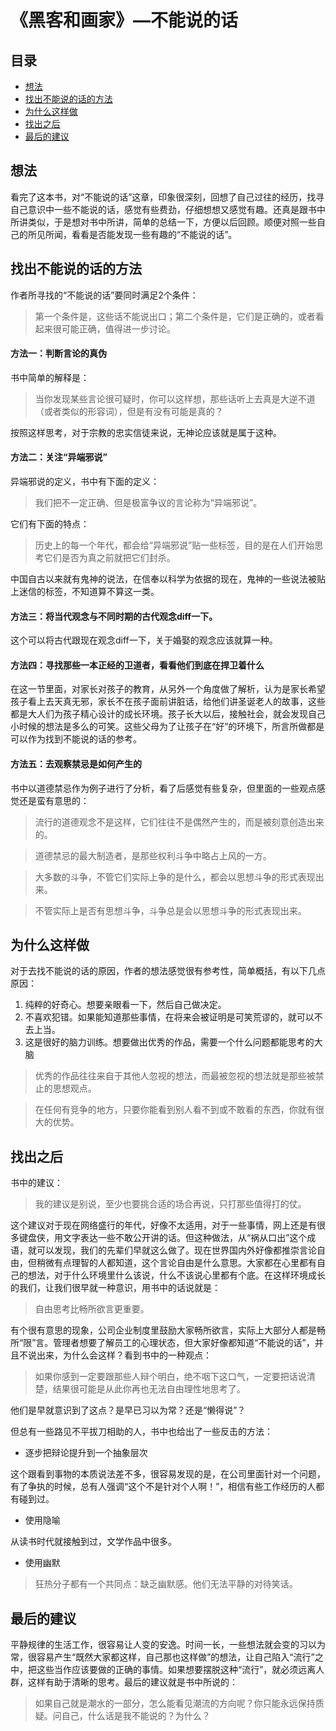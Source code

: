 # 《黑客和画家》—不能说的话
## 目录
- [想法](#mind)
- [找出不能说的话的方法](#ways)
- [为什么这样做](#why)
- [找出之后](#after)
- [最后的建议](#advice)
## <a name="mind"></a> 想法
看完了这本书，对“不能说的话”这章，印象很深刻，回想了自己过往的经历，找寻自己意识中一些不能说的话，感觉有些费劲，仔细想想又感觉有趣。还真是跟书中所讲类似，于是想对书中所讲，简单的总结一下，方便以后回顾。顺便对照一些自己的所见所闻，看看是否能发现一些有趣的“不能说的话”。
## <a name="ways"></a> 找出不能说的话的方法
作者所寻找的“不能说的话”要同时满足2个条件：
> 第一个条件是，这些话不能说出口；第二个条件是，它们是正确的，或者看起来很可能正确，值得进一步讨论。
#### 方法一：判断言论的真伪
书中简单的解释是：
> 当你发现某些言论很可疑时，你可以这样想，那些话听上去真是大逆不道（或者类似的形容词），但是有没有可能是真的？

按照这样思考，对于宗教的忠实信徒来说，无神论应该就是属于这种。
#### 方法二：关注“异端邪说”
异端邪说的定义，书中有下面的定义：
> 我们把不一定正确、但是极富争议的言论称为“异端邪说”。

它们有下面的特点：
> 历史上的每一个年代，都会给“异端邪说”贴一些标签，目的是在人们开始思考它们是否为真之前就把它们封杀。

中国自古以来就有鬼神的说法，在信奉以科学为依据的现在，鬼神的一些说法被贴上迷信的标签，不知道算不算这一类。
#### 方法三：将当代观念与不同时期的古代观念diff一下。
这个可以将古代跟现在观念diff一下，关于婚娶的观念应该就算一种。
#### 方法四：寻找那些一本正经的卫道者，看看他们到底在捍卫着什么
在这一节里面，对家长对孩子的教育，从另外一个角度做了解析，认为是家长希望孩子看上去天真无邪，家长不在孩子面前讲脏话，给他们讲圣诞老人的故事，这些都是大人们为孩子精心设计的成长环境。孩子长大以后，接触社会，就会发现自己小时候的想法是多么的可笑。这些父母为了让孩子在“好”的环境下，所言所做都是可以作为找到不能说的话的参考。
#### 方法五：去观察禁忌是如何产生的
书中以道德禁忌作为例子进行了分析，看了后感觉有些复杂，但里面的一些观点感觉还是蛮有意思的：
> 流行的道德观念不是这样，它们往往不是偶然产生的，而是被刻意创造出来的。

> 道德禁忌的最大制造者，是那些权利斗争中略占上风的一方。

> 大多数的斗争，不管它们实际上争的是什么，都会以思想斗争的形式表现出来。

> 不管实际上是否有思想斗争，斗争总是会以思想斗争的形式表现出来。

## <a name="why"></a> 为什么这样做
对于去找不能说的话的原因，作者的想法感觉很有参考性，简单概括，有以下几点原因：
1. 纯粹的好奇心。想要亲眼看一下，然后自己做决定。
2. 不喜欢犯错。如果能知道那些事情，在将来会被证明是可笑荒谬的，就可以不去上当。
3. 这是很好的脑力训练。想要做出优秀的作品，需要一个什么问题都能思考的大脑

> 优秀的作品往往来自于其他人忽视的想法，而最被忽视的想法就是那些被禁止的思想观点。

> 在任何有竞争的地方，只要你能看到别人看不到或不敢看的东西，你就有很大的优势。

## <a name="after"></a> 找出之后
书中的建议：
> 我的建议是别说，至少也要挑合适的场合再说，只打那些值得打的仗。

这个建议对于现在网络盛行的年代，好像不太适用，对于一些事情，网上还是有很多键盘侠，用文字表达一些不敢公开讲的话。但这种做法，从“祸从口出”这个成语，就可以发现，我们的先辈们早就这么做了。现在世界国内外好像都推崇言论自由，但稍微有点理智的人都知道，这个言论自由是什么意思。大家都在心里都有自己的想法，对于什么环境里什么该说，什么不该说心里都有个底。在这样环境成长的我们，让我们很早就一种意识，用书中的话说就是：
> 自由思考比畅所欲言更重要。

有个很有意思的现象，公司企业制度里鼓励大家畅所欲言，实际上大部分人都是畅所“限”言。管理者想要了解员工的心理状态，但大家好像都知道“不能说的话”，并且不说出来，为什么会这样？看到书中的一种观点：
> 如果你感到一定要跟那些人辩个明白，绝不咽下这口气，一定要把话说清楚，结果很可能是从此你再也无法自由理性地思考了。

他们是早就意识到了这点？是早已习以为常？还是“懒得说”？

但总有一些路见不平拔刀相助的人，书中也给出了一些反击的方法：
- 逐步把辩论提升到一个抽象层次

这个跟看到事物的本质说法差不多，很容易发现的是，在公司里面针对一个问题，有了争执的时候，总有人强调“这个不是针对个人啊！”，相信有些工作经历的人都有碰到过。

- 使用隐喻

从读书时代就接触到过，文学作品中很多。

- 使用幽默
> 狂热分子都有一个共同点：缺乏幽默感。他们无法平静的对待笑话。

## <a name="advice"></a> 最后的建议
平静规律的生活工作，很容易让人变的安逸。时间一长，一些想法就会变的习以为常，很容易产生“既然大家都这样，自己那也这样做”的想法，让自己陷入“流行”之中，把这些当作应该要做的正确的事情。如果想要摆脱这种“流行”，就必须远离人群，这样有助于清晰的思考。最后的建议就是书中所说的：
> 如果自己就是潮水的一部分，怎么能看见潮流的方向呢？你只能永远保持质疑。问自己，什么话是我不能说的？为什么？



